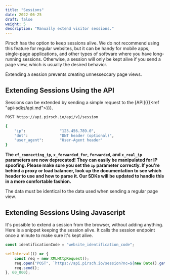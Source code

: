 ```yaml
---
title: "Sessions"
date: 2022-06-25
draft: false
weight: 5
description: "Manually extend visitor sessions."
---
```


Pirsch has the option to keep sessions alive. We do not recommend using this feature for regular websites, but it can be handy for mobile apps, single-page applications, and other types of software where you have long-running sessions. Otherwise, a session will only be kept alive if you send a page view, which is usually the desired behavior.

Extending a session prevents creating unnesseccary page views.

## Extending Sessions Using the API

Sessions can be extended by sending a simple request to the [API]({{<ref "api-sdks/api.md">}}).

```Bash
POST https://api.pirsch.io/api/v1/session

{
    "ip":               "123.456.789.0",
    "dnt":              "DNT header (optional)",
    "user_agent":       "User-Agent header"
}
```

**The `cf_connecting_ip`, `x_forwarded_for`, `forwarded`, and `x_real_ip` parameters are now deprecated! They can easily be manipulated for IP spoofing. Please make sure you set the `ip` parameter correctly. If you're behind a proxy or load balancer, look up the documentation to see which header to use and how to parse it. Our SDKs will be updated to handle this in a more comfortable fashion.**

The data must be identical to the data used when sending a regular page view.

## Extending Sessions Using Javascript

It's possible to extend a session from the browser, without adding anything. Here is a snippet keeping the session alive. It calls the session endpoint once a minute to make sure it's kept alive.

```JavaScript
const identificationCode = "website_identification_code";

setInterval(() => {
    const req = new XMLHttpRequest();
    req.open("POST", `https://api.pirsch.io/session?nc=${new Date().getTime()}&code=${identificationCode}&url=${encodeURIComponent(location.href.substr(0, 1800))}`);
    req.send();
}, 60_000);
```
